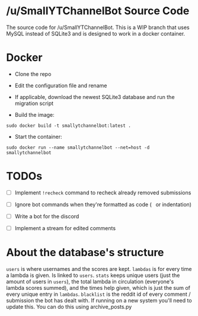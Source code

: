 # /u/SmallYTChannelBot Source Code

The source code for /u/SmallYTChannelBot. This is a WIP branch that uses MySQL
instead of SQLite3 and is designed to work in a docker container.

# Docker

- Clone the repo

- Edit the configuration file and rename

- If applicable, download the newest SQLite3 database and run the migration script

- Build the image:

`sudo docker build -t smallytchannelbot:latest .`

- Start the container:

`sudo docker run --name smallytchannelbot --net=host -d smallytchannelbot`

# TODOs

- [ ] Implement `!recheck` command to recheck already removed submissions

- [ ] Ignore bot commands when they're formatted as code (` ` or indentation)

- [ ] Write a bot for the discord

- [ ] Implement a stream for edited comments

# About the database's structure

`users` is where usernames and the scores are kept. `lambdas` is for every
time a lambda is given. Is linked to `users`. `stats` keeps unique users (just
the amount of users in `users`), the total lambda in circulation (everyone's
lambda scores summed), and the times help given, which is just the sum of every
unique entry in `lambdas`. `blacklist` is the reddit id of every comment / 
submission the bot has dealt with. If running on a new system you'll need to
update this. You can do this using archive_posts.py
